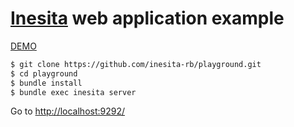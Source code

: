 # [Inesita](https://github.com/inesita-rb/inesita) web application example

[DEMO](http://inesita-playground.netlify.com/)

```sh
$ git clone https://github.com/inesita-rb/playground.git
$ cd playground
$ bundle install
$ bundle exec inesita server
```

Go to [http://localhost:9292/](http://localhost:9292/)
